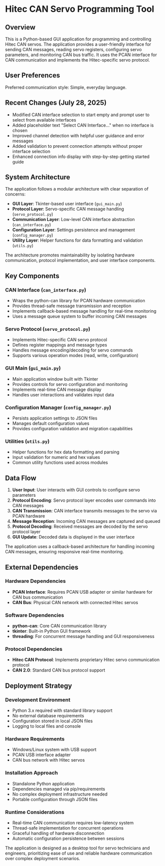 # Hitec CAN Servo Programming Tool

## Overview

This is a Python-based GUI application for programming and controlling Hitec CAN servos. The application provides a user-friendly interface for sending CAN messages, reading servo registers, configuring servo parameters, and monitoring CAN bus traffic. It uses the PCAN interface for CAN communication and implements the Hitec-specific servo protocol.

## User Preferences

Preferred communication style: Simple, everyday language.

## Recent Changes (July 28, 2025)

- Modified CAN interface selection to start empty and prompt user to select from available interfaces
- Added placeholder text "Select CAN Interface..." when no interface is chosen  
- Improved channel detection with helpful user guidance and error messages
- Added validation to prevent connection attempts without proper interface selection
- Enhanced connection info display with step-by-step getting started guide

## System Architecture

The application follows a modular architecture with clear separation of concerns:

- **GUI Layer**: Tkinter-based user interface (`gui_main.py`)
- **Protocol Layer**: Servo-specific CAN message handling (`servo_protocol.py`)
- **Communication Layer**: Low-level CAN interface abstraction (`can_interface.py`)
- **Configuration Layer**: Settings persistence and management (`config_manager.py`)
- **Utility Layer**: Helper functions for data formatting and validation (`utils.py`)

The architecture promotes maintainability by isolating hardware communication, protocol implementation, and user interface components.

## Key Components

### CAN Interface (`can_interface.py`)
- Wraps the python-can library for PCAN hardware communication
- Provides thread-safe message transmission and reception
- Implements callback-based message handling for real-time monitoring
- Uses a message queue system to buffer incoming CAN messages

### Servo Protocol (`servo_protocol.py`)
- Implements Hitec-specific CAN servo protocol
- Defines register mappings and message types
- Handles message encoding/decoding for servo commands
- Supports various operation modes (read, write, configuration)

### GUI Main (`gui_main.py`)
- Main application window built with Tkinter
- Provides controls for servo configuration and monitoring
- Implements real-time CAN message display
- Handles user interactions and validates input data

### Configuration Manager (`config_manager.py`)
- Persists application settings to JSON files
- Manages default configuration values
- Provides configuration validation and migration capabilities

### Utilities (`utils.py`)
- Helper functions for hex data formatting and parsing
- Input validation for numeric and hex values
- Common utility functions used across modules

## Data Flow

1. **User Input**: User interacts with GUI controls to configure servo parameters
2. **Protocol Encoding**: Servo protocol layer encodes user commands into CAN messages
3. **CAN Transmission**: CAN interface transmits messages to the servo via PCAN hardware
4. **Message Reception**: Incoming CAN messages are captured and queued
5. **Protocol Decoding**: Received messages are decoded by the servo protocol layer
6. **GUI Update**: Decoded data is displayed in the user interface

The application uses a callback-based architecture for handling incoming CAN messages, ensuring responsive real-time monitoring.

## External Dependencies

### Hardware Dependencies
- **PCAN Interface**: Requires PCAN USB adapter or similar hardware for CAN bus communication
- **CAN Bus**: Physical CAN network with connected Hitec servos

### Software Dependencies
- **python-can**: Core CAN communication library
- **tkinter**: Built-in Python GUI framework
- **threading**: For concurrent message handling and GUI responsiveness

### Protocol Dependencies
- **Hitec CAN Protocol**: Implements proprietary Hitec servo communication protocol
- **CAN 2.0**: Standard CAN bus protocol support

## Deployment Strategy

### Development Environment
- Python 3.x required with standard library support
- No external database requirements
- Configuration stored in local JSON files
- Logging to local files and console

### Hardware Requirements
- Windows/Linux system with USB support
- PCAN USB interface adapter
- CAN bus network with Hitec servos

### Installation Approach
- Standalone Python application
- Dependencies managed via pip/requirements
- No complex deployment infrastructure needed
- Portable configuration through JSON files

### Runtime Considerations
- Real-time CAN communication requires low-latency system
- Thread-safe implementation for concurrent operations
- Graceful handling of hardware disconnection
- Automatic configuration persistence between sessions

The application is designed as a desktop tool for servo technicians and engineers, prioritizing ease of use and reliable hardware communication over complex deployment scenarios.